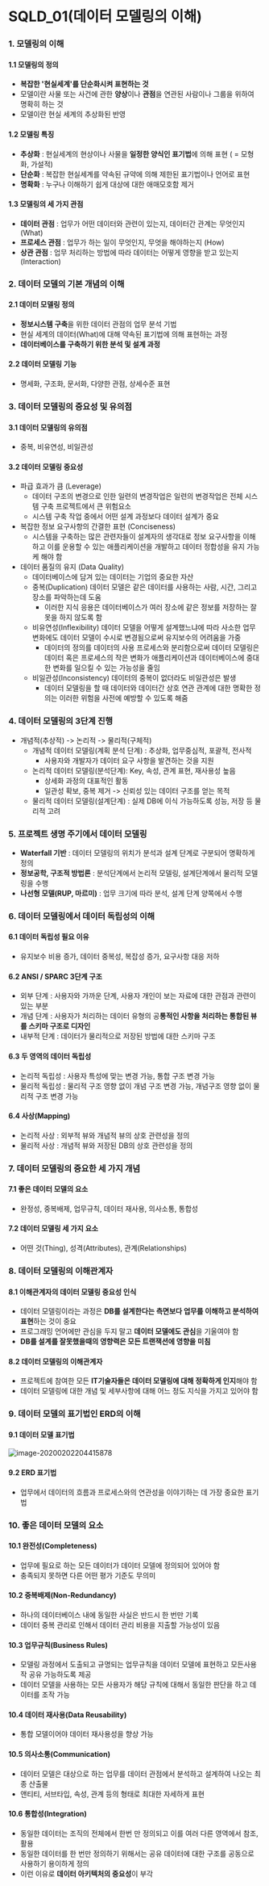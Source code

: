 # SQLD_01(데이터 모델링의 이해)

### 1. 모델링의 이해

#### 1.1 모델링의 정의

- **복잡한 '현실세계'를 단순화시켜 표현하는 것**
- 모델이란 사물 또는 사건에 관한 **양상**이나 **관점**을 연관된 사람이나 그룹을 위하여 명확히 하는 것
- 모델이란 현실 세계의 추상화된 반영

#### 1.2 모델링 특징

- **추상화** : 현실세계의 현상이나 사물을 **일정한 양식인 표기법**에 의해 표현 ( = 모형화, 가설적)
- **단순화** : 복잡한 현실세계를 약속된 규약에 의해 제한된 표기법이나 언어로 표현
- **명확화** : 누구나 이해하기 쉽게 대상에 대한 애매모호함 제거

#### 1.3 모델링의 세 가지 관점

- **데이터 관점** : 업무가 어떤 데이터와 관련이 있는지, 데이터간 관계는 무엇인지 (What)
- **프로세스 관점** : 업무가 하는 일이 무엇인지, 무엇을 해야하는지 (How)
- **상관 관점** : 업무 처리하는 방법에 따라 데이터는 어떻게 영향을 받고 있는지 (Interaction)

### 2. 데이터 모델의 기본 개념의 이해

#### 2.1 데이터 모델링 정의

- **정보시스템 구축**을 위한 데이터 관점의 업무 분석 기법
- 현실 세계의 데이터(What)에 대해 약속된 표기법에 의해 표현하는 과정
- **데이터베이스를 구축하기 위한 분석 및 설계 과정**

#### 2.2 데이터 모델링 기능

- 명세화, 구조화, 문서화, 다양한 관점, 상세수준 표현

### 3. 데이터 모델링의 중요성 및 유의점

#### 3.1 데이터 모델링의 유의점

- 중복, 비유연성, 비일관성

#### 3.2 데이터 모델링 중요성

- 파급 효과가 큼 (Leverage)
  - 데이터 구조의 변경으로 인한 일련의 변경작업은 일련의 변경작업은 전체 시스템 구축 프로젝트에서 큰 위험요소
  - 시스템 구축 작업 중에서 어떤 설계 과정보다 데이터 설계가 중요
- 복잡한 정보 요구사항의 간결한 표현 (Conciseness)
  -  시스템을 구축하는 많은 관련자들이 설계자의 생각대로 정보 요구사항을 이해하고 이를 운용할 수 있는 애플리케이션을 개발하고 데이터 정합성을 유지 가능케 해야 함
- 데이터 품질의 유지 (Data Quality)
  - 데이터베이스에 담겨 있는 데이터는 기업의 중요한 자산
  - 중복(Duplication) 데이터 모델은 같은 데이터를 사용하는 사람, 시간, 그리고 장소를 파악하는데 도움
    - 이러한 지식 응용은 데이터베이스가 여러 장소에 같은 정보를 저장하는 잘못을 하지 않도록 함
  - 비유연성(Inflexibility) 데이터 모델을 어떻게 설계했느냐에 따라 사소한 업무변화에도 데이터 모델이 수시로 변경됨으로써 유지보수의 어려움을 가중
    - 데이터의 정의를 데이터의 사용 프로세스와 분리함으로써 데이터 모델링은 데이터 혹은 프로세스의 작은 변화가 애플리케이션과 데이터베이스에 중대한 변화를 일으킬 수 있는 가능성을 줄임
  - 비일관성(Inconsistency) 데이터의 중복이 없더라도 비일관성은 발생
    -  데이터 모델링을 할 때 데이터와 데이터간 상호 연관 관계에 대한 명확한 정의는 이러한 위험을 사전에 예방할 수 있도록 해줌

### 4. 데이터 모델링의 3단계 진행

- 개념적(추상적) -> 논리적 -> 물리적(구체적)
  - 개념적 데이터 모델링(계획 분석 단계) : 추상화, 업무중심적, 포괄적, 전사적
    - 사용자와 개발자가 데이터 요구 사항을 발견하는 것을 지원
  - 논리적 데이터 모델링(분석단계): Key, 속성, 관계 표현, 재사용성 높음
    - 상세화 과정의 대표적인 활동
    - 일관성 확보, 중복 제거 -> 신뢰성 있는 데이터 구조를 얻는 목적
  - 물리적 데이터 모델링(설계단계) : 실제 DB에 이식 가능하도록 성능, 저장 등 물리적 고려

### 5. 프로젝트 생명 주기에서 데이터 모델링

- **Waterfall 기반** : 데이터 모델링의 위치가 분석과 설계 단계로 구분되어 명확하게 정의
- **정보공학, 구조적 방법론** : 분석단계에서 논리적 모델링, 설계단계에서 물리적 모델링을 수행
- **나선형 모델(RUP, 마르미)** : 업무 크기에 따라 분석, 설계 단계 양쪽에서 수행

### 6. 데이터 모델링에서 데이터 독립성의 이해

#### 6.1 데이터 독립성 필요 이유

- 유지보수 비용 증가, 데이터 중복성, 복잡성 증가, 요구사항 대응 저하

#### 6.2 ANSI / SPARC 3단계 구조

- 외부 단계 : 사용자와 가까운 단계, 사용자 개인이 보는 자료에 대한 관점과 관련이 있는 부분
- 개념 단계 : 사용자가 처리하는 데이터 유형의 공**통적인 사항을 처리하는 통합된 뷰를 스키마 구조로 디자인**
- 내부적 단계 : 데이터가 물리적으로 저장된 방법에 대한 스키마 구조

#### 6.3 두 영역의 데이터 독립성

- 논리적 독립성 : 사용자 특성에 맞는 변경 가능, 통합 구조 변경 가능
- 물리적 독립성 : 물리적 구조 영향 없이 개념 구조 변경 가능, 개념구조 영향 없이 물리적 구조 변경 가능

#### 6.4 사상(Mapping)

- 논리적 사상 : 외부적 뷰와 개념적 뷰의 상호 관련성을 정의
- 물리적 사상 : 개념적 뷰와 저장된 DB의 상호 관련성을 정의

### 7. 데이터 모델링의 중요한 세 가지 개념

#### 7.1 좋은 데이터 모델의 요소

- 완정성, 중복배제, 업무규칙, 데이터 재사용, 의사소통, 통합성

#### 7.2 데이터 모델링 세 가지 요소

- 어떤 것(Thing), 성격(Attributes), 관계(Relationships)

### 8. 데이터 모델링의 이해관계자

#### 8.1 이해관계자의 데이터 모델링 중요성 인식

- 데이터 모델링이라는 과정은 **DB를 설계한다는 측면보다 업무를 이해하고 분석하여 표현**하는 것이 중요
- 프로그래밍 언어에만 관심을 두지 말고 **데이터 모델에도 관심**을 기울여야 함
- **DB를 설계를 잘못했을때의 영향력은 모든 트랜잭션에 영향을 미침**

#### 8.2 데이터 모델링의 이해관계자

- 프로젝트에 참여한 모든 **IT기술자들은 데이터 모델링에 대해 정확하게 인지**해야 함
- 데이터 모델링에 대한 개념 및 세부사항에 대해 어느 정도 지식을 가지고 있어야 함 

### 9. 데이터 모델의 표기법인 ERD의 이해

#### 9.1 데이터 모델 표기법

![image-20200202204415878](README.assets/image-20200202204415878.png)

#### 9.2 ERD 표기법

- 업무에서 데이터의 흐름과 프로세스와의 연관성을 이야기하는 데 가장 중요한 표기법

### 10. 좋은 데이터 모델의 요소

#### 10.1 완전성(Completeness)

- 업무에 필요로 하는 모든 데이터가 데이터 모델에 정의되어 있어야 함
- 충족되지 못하면 다른 어떤 평가 기준도 무의미

#### 10.2 중복배제(Non-Redundancy)

- 하나의 데이터베이스 내에 동일한 사실은 반드시 한 번만 기록
- 데이터 중복 관리로 인해서 데이터 관리 비용을 지출할 가능성이 있음

#### 10.3 업무규칙(Business Rules)

- 모델링 과정에서 도출되고 규명되는 업무규칙을 데이터 모델에 표현하고 모든사용작 공유 가능하도록 제공
- 데이터 모델을 사용하는 모든 사용자가 해당 규칙에 대해서 동일한 판단을 하고 데이터를 조작 가능

#### 10.4 데이터 재사용(Data Reusability)

- 통합 모델이어야 데이터 재사용성을 향상 가능

#### 10.5 의사소통(Communication)

- 데이터 모델은 대상으로 하는 업무를 데이터 관점에서 분석하고 설계하여 나오는 최종 산출물
- 앤티티, 서브타입, 속성, 관계 등의 형태로 최대한 자세하게 표현

#### 10.6 통합성(Integration)

- 동일한 데이터는 조직의 전체에서 한번 만 정의되고 이를 여러 다른 영역에서 참조, 활용
- 동일한 데이터를 한 번만 정의하기 위해서는 공유 데이터에 대한 구조를 공동으로 사용하기 용이하게 정의
- 이런 이유로 **데이터 아키텍처의 중요성**이 부각
